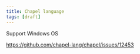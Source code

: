 ```yaml
---
title: Chapel language
tags: [draft]
---
```


Support Windows OS

<https://github.com/chapel-lang/chapel/issues/12453>
